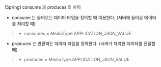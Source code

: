 [Spring] consume 과 produces 의 차이
- consume 는 들어오는 데이터 타입을 정의할 때 이용한다. (서버에 들어온 데이터를 처리할 때)
> - consumes = MediaType.APPLICATION_JSON_VALUE

- produces 는 반환하는 데이터 타입을 정의한다. (서버가 처리한 데이터를 전달할 때)
> - produces = MediaType.APPLICATION_JSON_VALUE
